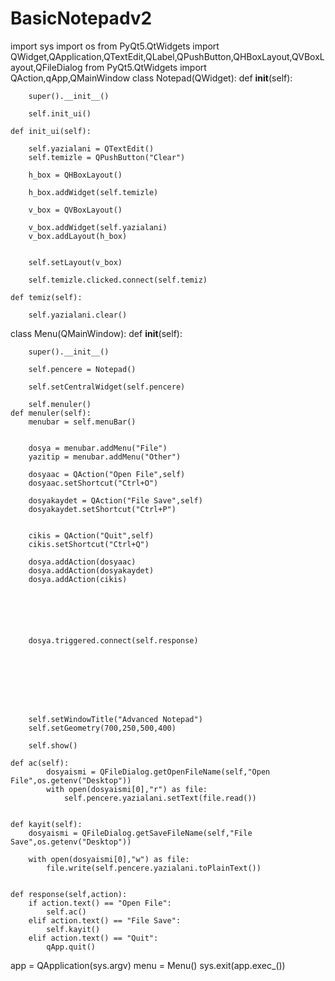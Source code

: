 # BasicNotepadv2
import sys
import os
from PyQt5.QtWidgets import QWidget,QApplication,QTextEdit,QLabel,QPushButton,QHBoxLayout,QVBoxLayout,QFileDialog
from PyQt5.QtWidgets import QAction,qApp,QMainWindow
class Notepad(QWidget):
    def __init__(self):

        super().__init__()

        self.init_ui()
        
    def init_ui(self):
        
        self.yazialani = QTextEdit()
        self.temizle = QPushButton("Clear")
        
        h_box = QHBoxLayout()
        
        h_box.addWidget(self.temizle)
        
        v_box = QVBoxLayout()

        v_box.addWidget(self.yazialani)
        v_box.addLayout(h_box)


        self.setLayout(v_box)
        
        self.temizle.clicked.connect(self.temiz)

    def temiz(self):
        
        self.yazialani.clear()
class Menu(QMainWindow):
    def __init__(self):
        
        super().__init__()
        
        self.pencere = Notepad()
        
        self.setCentralWidget(self.pencere)

        self.menuler()
    def menuler(self):
        menubar = self.menuBar()
        
        
        dosya = menubar.addMenu("File")
        yazitip = menubar.addMenu("Other")
        
        dosyaac = QAction("Open File",self)
        dosyaac.setShortcut("Ctrl+O")

        dosyakaydet = QAction("File Save",self)
        dosyakaydet.setShortcut("Ctrl+P")


        cikis = QAction("Quit",self)
        cikis.setShortcut("Ctrl+Q")

        dosya.addAction(dosyaac)
        dosya.addAction(dosyakaydet)
        dosya.addAction(cikis)
        



        

        dosya.triggered.connect(self.response)


        
        

        

        
        self.setWindowTitle("Advanced Notepad")
        self.setGeometry(700,250,500,400)

        self.show()

    def ac(self):
            dosyaismi = QFileDialog.getOpenFileName(self,"Open File",os.getenv("Desktop"))
            with open(dosyaismi[0],"r") as file:
                self.pencere.yazialani.setText(file.read())

    
    def kayit(self):
        dosyaismi = QFileDialog.getSaveFileName(self,"File Save",os.getenv("Desktop"))

        with open(dosyaismi[0],"w") as file:
            file.write(self.pencere.yazialani.toPlainText())                


    def response(self,action):
        if action.text() == "Open File":
            self.ac()
        elif action.text() == "File Save":
            self.kayit()
        elif action.text() == "Quit":
            qApp.quit()



app = QApplication(sys.argv)
menu = Menu()
sys.exit(app.exec_())



